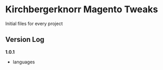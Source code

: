 Kirchbergerknorr Magento Tweaks
======================================

Initial files for every project

Version Log
-----------

**1.0.1**
- languages
